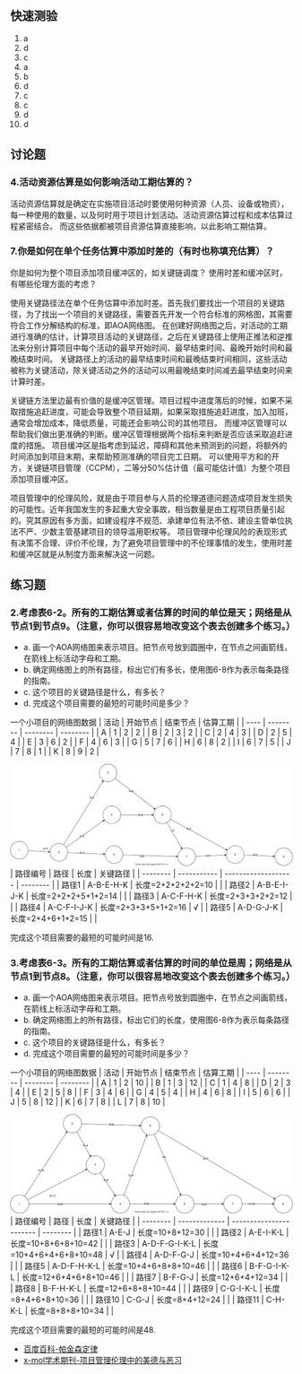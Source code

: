 ## 快速测验
1. a
2. d
3. c
4. a
5. b
6. d
7. c
8. c
9. d
10. d


## 讨论题

### 4.活动资源估算是如何影响活动工期估算的？
活动资源估算就是确定在实施项目活动时要使用何种资源（人员、设备或物资），每一种使用的数量，以及何时用于项目计划活动。活动资源估算过程和成本估算过程紧密结合。
而这些依据都被项目资源估算直接影响，以此影响工期估算。

### 7.你是如何在单个任务估算中添加时差的（有时也称填充估算）？
你是如何为整个项目添加项目缓冲区的，如关键链调度？
使用时差和缓冲区时，有哪些伦理方面的考虑？

使用关键路径法在单个任务估算中添加时差。首先我们要找出一个项目的关键路径，为了找出一个项目的关键路径，需要首先开发一个符合标准的网格图，其需要符合工作分解结构的标准，即AOA网络图。
在创建好网络图之后，对活动的工期进行准确的估计，计算项目活动的关键路径，之后在关键路径上使用正推法和逆推法来分别计算项目中每个活动的最早开始时间、最早结束时间、最晚开始时间和最晚结束时间。
关键路径上的活动的最早结束时间和最晚结束时间相同，这些活动被称为关键活动，除关键活动之外的活动可以用最晚结束时间减去最早结束时间来计算时差。

关键链方法里边最有价值的是缓冲区管理。项目过程中进度落后的时候，如果不采取措施追赶进度，可能会导致整个项目延期，如果采取措施追赶进度，加入加班，通常会增加成本，降低质量，可能还会影响公司的其他项目。
而缓冲区管理可以帮助我们做出更准确的判断。缓冲区管理根据两个指标来判断是否应该采取追赶进度的措施。
项目缓冲区是指考虑到延迟，障碍和其他未预测到的问题，将额外的时间添加到项目末期，来帮助预测准确的项目完工日期。
可以使用平方和的开方，关键链项目管理（CCPM），二等分50%估计值（最可能估计值）为整个项目添加项目缓冲区。

项目管理中的伦理风险，就是由于项目参与人员的伦理道德问题造成项目发生损失的可能性。近年我国发生的多起重大安全事故，相当数量是由工程项目质量引起的。究其原因有多方面，如建设程序不规范、承建单位有法不依、建设主管单位执法不严、少数主管基建项目的领导滥用职权等。
项目管理中伦理风险的表现形式有决策不合理、评价不伦理，为了避免项目管理中的不伦理事情的发生，使用时差和缓冲区就是从制度方面来解决这一问题。


## 练习题

### 2.考虑表6-2。所有的工期估算或者估算的时间的单位是天；网络是从节点1到节点9。（注意，你可以很容易地改变这个表去创建多个练习。）
- a. 画一个AOA网络图来表示项目。把节点号放到圆圈中，在节点之间画箭线，在箭线上标活动字母和工期。
- b. 确定网络图上的所有路径，标出它们有多长，使用图6-8作为表示每条路径的指南。
- c. 这个项目的关键路径是什么，有多长？
- d. 完成这个项目需要的最短的可能时间是多少？

一个小项目的网络图数据
| 活动 | 开始节点 | 结束节点 | 估算工期 |
| ---- | -------- | -------- | -------- |
| A    | 1        | 2        | 2        |
| B    | 2        | 3        | 2        |
| C    | 2        | 4        | 3        |
| D    | 2        | 5        | 4        |
| E    | 3        | 6        | 2        |
| F    | 4        | 6        | 3        |
| G    | 5        | 7        | 6        |
| H    | 6        | 8        | 2        |
| I    | 6        | 7        | 5        |
| J    | 7        | 8        | 1        |
| K    | 8        | 9        | 2        |

![](22.svg)
| 路径编号 | 路径        | 长度                | 关键路径 |
| -------- | ----------- | ------------------- | -------- |
| 路径1    | A-B-E-H-K   | 长度=2+2+2+2+2=10   |          |
| 路径2    | A-B-E-I-J-K | 长度=2+2+2+5+1+2=14 |          |
| 路径3    | A-C-F-H-K   | 长度=2+3+3+2+2=12   |          |
| 路径4    | A-C-F-I-J-K | 长度=2+3+3+5+1+2=16 | √        |
| 路径5    | A-D-G-J-K   | 长度=2+4+6+1+2=15   |          |

完成这个项目需要的最短的可能时间是16.

### 3.考虑表6-3。所有的工期估算或者估算的时间的单位是周；网络是从节点1到节点8。（注意，你可以很容易地改变这个表去创建多个练习。）
- a. 画一个AOA网络图来表示项目。把节点号放到圆圈中，在节点之间画箭线，在箭线上标活动字母和工期。
- b. 确定网络图上的所有路径，标出它们的长度，使用图6-8作为表示每条路径的指南。
- c. 这个项目的关键路径是什么，有多长？
- d. 完成这个项目需要的最短的可能时间是多少？

一个小项目的网络图数据
| 活动 | 开始节点 | 结束节点 | 估算工期 |
| ---- | -------- | -------- | -------- |
| A    | 1        | 2        | 10       |
| B    | 1        | 3        | 12       |
| C    | 1        | 4        | 8        |
| D    | 2        | 3        | 4        |
| E    | 2        | 5        | 8        |
| F    | 3        | 4        | 6        |
| G    | 4        | 5        | 4        |
| H    | 4        | 6        | 8        |
| I    | 5        | 6        | 6        |
| J    | 5        | 8        | 12       |
| K    | 6        | 7        | 8        |
| L    | 7        | 8        | 10       |

![](23.svg)
| 路径编号 | 路径          | 长度                    | 关键路径 |
| -------- | ------------- | ----------------------- | -------- |
| 路径1    | A-E-J         | 长度=10+8+12=30         |          |
| 路径2    | A-E-I-K-L     | 长度=10+8+6+8+10=42     |          |
| 路径3    | A-D-F-G-I-K-L | 长度=10+4+6+4+6+8+10=48 | √        |
| 路径4    | A-D-F-G-J     | 长度=10+4+6+4+12=36     |          |
| 路径5    | A-D-F-H-K-L   | 长度=10+4+6+8+8+10=46   |          |
| 路径6    | B-F-G-I-K-L   | 长度=12+6+4+6+8+10=46   |          |
| 路径7    | B-F-G-J       | 长度=12+6+4+12=34       |          |
| 路径8    | B-F-H-K-L     | 长度=12+6+8+8+10=44     |          |
| 路径9    | C-G-I-K-L     | 长度=8+4+6+8+10=36      |          |
| 路径10   | C-G-J         | 长度=8+4+12=24          |          |
| 路径11   | C-H-K-L       | 长度=8+8+8+10=34        |          |

完成这个项目需要的最短的可能时间是48.

- [百度百科-帕金森定律](https://baike.baidu.com/item/%E5%B8%95%E9%87%91%E6%A3%AE%E5%AE%9A%E5%BE%8B/751627)
- [x-mol学术期刊-项目管理伦理中的美德与恶习](https://www.x-mol.com/paper/1340451565657047040/t?recommendPaper=1347277425177939968)
